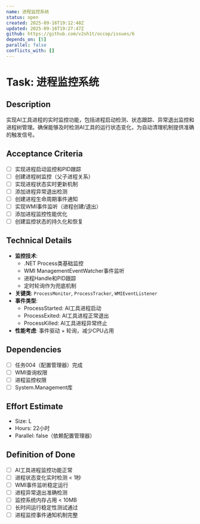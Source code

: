 ```yaml
---
name: 进程监控系统
status: open
created: 2025-09-16T19:12:48Z
updated: 2025-09-16T19:27:47Z
github: https://github.com/v2sh1t/occop/issues/6
depends_on: [5]
parallel: false
conflicts_with: []
---
```


# Task: 进程监控系统

## Description
实现AI工具进程的实时监控功能，包括进程启动检测、状态跟踪、异常退出监控和进程树管理。确保能够及时检测AI工具的运行状态变化，为自动清理机制提供准确的触发信号。

## Acceptance Criteria
- [ ] 实现进程启动监控和PID跟踪
- [ ] 创建进程树监控（父子进程关系）
- [ ] 实现进程状态实时更新机制
- [ ] 添加进程异常退出检测
- [ ] 创建进程生命周期事件通知
- [ ] 实现WMI事件监听（进程创建/退出）
- [ ] 添加进程监控性能优化
- [ ] 创建监控状态的持久化和恢复

## Technical Details
- **监控技术**:
  - .NET Process类基础监控
  - WMI ManagementEventWatcher事件监听
  - 进程Handle和PID跟踪
  - 定时轮询作为兜底机制
- **关键类**: `ProcessMonitor`, `ProcessTracker`, `WMIEventListener`
- **事件类型**:
  - ProcessStarted: AI工具进程启动
  - ProcessExited: AI工具进程正常退出
  - ProcessKilled: AI工具进程异常终止
- **性能考虑**: 事件驱动 + 轮询，减少CPU占用

## Dependencies
- [ ] 任务004（配置管理器）完成
- [ ] WMI查询权限
- [ ] 进程监控权限
- [ ] System.Management库

## Effort Estimate
- Size: L
- Hours: 22小时
- Parallel: false（依赖配置管理器）

## Definition of Done
- [ ] AI工具进程监控功能正常
- [ ] 进程状态变化实时检测 < 1秒
- [ ] WMI事件监听稳定运行
- [ ] 进程异常退出准确检测
- [ ] 监控系统内存占用 < 10MB
- [ ] 长时间运行稳定性测试通过
- [ ] 进程监控事件通知机制完整
